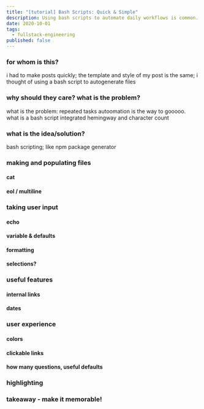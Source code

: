 ```yaml
---
title: "[tutorial] Bash Scripts: Quick & Simple"
description: Using bash scripts to automate daily workflows is common. But how do you write them? Here's a set of 5 use tips.
date: 2020-10-01
tags:
  - fullstack-engineering
published: false
---
```


### for whom is this?

i had to make posts quickly; the template and style of my post is the same; i thought of using a bash script to autogenerate files

### why should they care? what is the problem?

what is the problem: repeated tasks
autoomation is the way to gooooo. what is a bash script
integrated hemingway and character count

### what is the idea/solution?

bash scripting; like npm package generator

### making and populating files

#### cat

#### eol / multiline

### taking user input

#### echo

#### variable & defaults

#### formatting

#### selections?

### useful features

#### internal links

#### dates

### user experience

#### colors

#### clickable links

#### how many questions, useful defaults

### highlighting

### takeaway - make it memorable!
